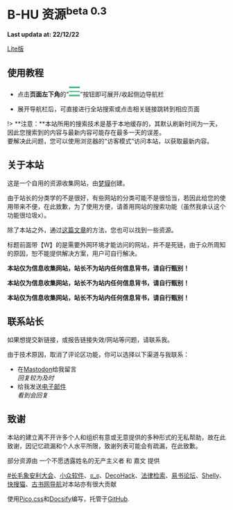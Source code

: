 <h1>B-HU 资源<sup>beta 0.3</sup></h1>

**Last updata at: 22/12/22**

<a href="./lite/" target="_blank" role="button" class="outline">Lite版</a>

## 使用教程

- 点击**页面左下角**的“![](./requirements/1.png)”按钮即可展开/收起侧边导航栏

- 展开导航栏后，可直接进行全站搜索或点击相关链接跳转到相应页面

!> **注意：**本站所用的搜索技术是基于本地缓存的，其默认刷新时间为一天，因此您搜索到的内容与最新内容可能存在最多一天的误差。<br/>
要解决此问题，您可以使用浏览器的“访客模式”访问本站，以获取最新内容。

## 关于本站

这是一个自用的资源收集网站，由[梦貘](https://mo.b-hu.org/)创建。

由于站长的分类学的不是很好，有些网站的分类可能不是很恰当，若因此给您的使用带来不便，在此致歉，为了使用方便，请善用网站的搜索功能（虽然我承认这个功能很垃圾x）。

除了本站之外，通过[这篇文章](http://mo.b-hu.org/getzy/)的方法，您也可以找到一些资源。

标题前面带【W】的是需要外网环境才能访问的网站，并不是死链，由于众所周知的原因，恕不能提供解决方案，用户可自行解决。

**本站仅为信息收集网站，站长不为站内任何信息背书，请自行甄别！**

**本站仅为信息收集网站，站长不为站内任何信息背书，请自行甄别！**

**本站仅为信息收集网站，站长不为站内任何信息背书，请自行甄别！**

## 联系站长

如果想提交新链接，或报告链接失效/网站等问题，请联系我。

由于技术原因，取消了评论区功能，你可以选择以下渠道与我联系：

- 在[Mastodon](https://alive.bar/@meomo)给我留言<br/>*回复较为及时*
- 给我发送[电子邮件](mailto:i@b-hu.org)<br/>*看到会回复*

## 致谢

本站的建立离不开许多个人和组织有意或无意提供的多种形式的无私帮助，故在此致谢，因记忆疏漏和个人水平所限，致谢列表可能会有疏漏，在此致歉。

部分资源由 一个不愿透露姓名的无产主义者 和 嘉文 提供

[#长毛象安利大会](https://alive.bar/tags/%E9%95%BF%E6%AF%9B%E8%B1%A1%E5%AE%89%E5%88%A9%E5%A4%A7%E4%BC%9A)、[小众软件](https://www.appinn.com/)、[ಠ_ಠ](https://www.plurk.com/p/ofnz6q)、[DecoHack](https://decohack.notion.site/decohack/21ed6d8428d04b928ccd7fbf2ea36dd2?v=8456b58b9e184cbca2979d033d5f83a6)、[法律检索](https://mp.weixin.qq.com/s/NMcmeRiFretEc8l6uvxYuQ)、[易书论坛](https://bbs.yibook.org/)、[Shelly](https://www.douban.com/group/topic/13784047/)、[快搜猫](https://www.kuaisoumao.com/)、[古书网导航](http://d.gushu.net.cn/)对本站亦有很大贡献

使用[Pico.css](https://picocss.com/)和[Docsify](https://docsify.js.org/)编写，托管于[GitHub](https://github.com/Mengmo03/sources).